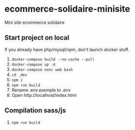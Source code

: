 # ecommerce-solidaire-minisite
Mini site ecommerce solidaire

## Start project on local

If you already have php/mysql/npm, don't launch docker stuff.

1. `docker-compose build --no-cache --pull`
1. `docker-compose up -d`
1. `docker-compose exec web bash`
1. `cd _dev`
1. `npm i`
1. `npm run build`
1. Rename .env.exemple to .env
1. Open http://localhost/index.html

## Compilation sass/js
1. `npm run build`
